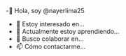 -👋 Hola, soy @nayerlima25
- 👀 Estoy interesado en...
- 🌱 Actualmente estoy aprendiendo...
- 💞️ Busco colaborar en...
- 📫 Cómo contactarme...

<!---
nayerlima25/nayerlima25 is a ✨ special ✨ repository because its `README.md` (this file) appears on your GitHub profile.
You can click the Preview link to take a look at your changes.
--->
